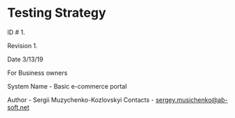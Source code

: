 # Testing Strategy

ID # 1.

Revision 1.

Date 3/13/19

For Business owners 

System Name - Basic e-commerce portal

Author - Sergii Muzychenko-Kozlovskyi
Contacts - sergey.musichenko@ab-soft.net
